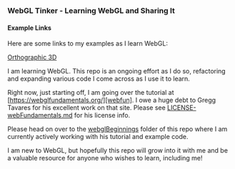 ### WebGL Tinker - Learning WebGL and Sharing It

#### Example Links
Here are some links to my examples as I learn WebGL:

[Orthographic 3D][orthographic-3d]

I am learning WebGL.  This repo is an ongoing effort as I do so,
refactoring and expanding various code I come across as I use it to learn.

Right now, just starting off, I am going over the tutorial at
[https://webglfundamentals.org/][webfun].  I owe a huge debt to
Gregg Tavares for his excellent work on that site.  Please
see [LICENSE-webFundamentals.md][webfun-license] for his license info.

Please head on over to the [webglBeginnings][webglBeginnings] folder of this repo
where I am currently actively working with his tutorial and
example code.

I am new to WebGL, but hopefully this repo will grow into it
with me and be a valuable resource for anyone who wishes to
learn, including me!

[orthographic-3d]:  https://xitalogy.github.io/webglTinker/webglBeginnings/018-orthographic-3d/wglb018.html

[webfun]: https://webglfundamentals.org/
[webfun-license]:  https://github.com/aeoril/webglTinker/blob/master/LICENSE-webFundamentals.md
[webglBeginnings]: https://github.com/aeoril/webglTinker/tree/master/webglBeginnings
